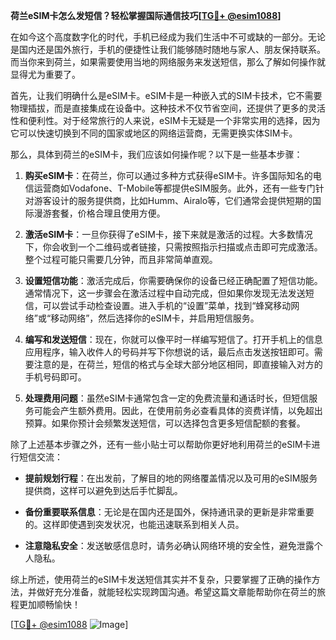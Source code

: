 **荷兰eSIM卡怎么发短信？轻松掌握国际通信技巧[[TG💪+ @esim1088](https://t.me/s/esim1088)]**

在如今这个高度数字化的时代，手机已经成为我们生活中不可或缺的一部分。无论是国内还是国外旅行，手机的便捷性让我们能够随时随地与家人、朋友保持联系。而当你来到荷兰，如果需要使用当地的网络服务来发送短信，那么了解如何操作就显得尤为重要了。

首先，让我们明确什么是eSIM卡。eSIM卡是一种嵌入式的SIM卡技术，它不需要物理插拔，而是直接集成在设备中。这种技术不仅节省空间，还提供了更多的灵活性和便利性。对于经常旅行的人来说，eSIM卡无疑是一个非常实用的选择，因为它可以快速切换到不同的国家或地区的网络运营商，无需更换实体SIM卡。

那么，具体到荷兰的eSIM卡，我们应该如何操作呢？以下是一些基本步骤：

1. **购买eSIM卡**：在荷兰，你可以通过多种方式获得eSIM卡。许多国际知名的电信运营商如Vodafone、T-Mobile等都提供eSIM服务。此外，还有一些专门针对游客设计的服务提供商，比如Humm、Airalo等，它们通常会提供短期的国际漫游套餐，价格合理且使用方便。

2. **激活eSIM卡**：一旦你获得了eSIM卡，接下来就是激活的过程。大多数情况下，你会收到一个二维码或者链接，只需按照指示扫描或点击即可完成激活。整个过程可能只需要几分钟，而且非常简单直观。

3. **设置短信功能**：激活完成后，你需要确保你的设备已经正确配置了短信功能。通常情况下，这一步骤会在激活过程中自动完成，但如果你发现无法发送短信，可以尝试手动检查设置。进入手机的“设置”菜单，找到“蜂窝移动网络”或“移动网络”，然后选择你的eSIM卡，并启用短信服务。

4. **编写和发送短信**：现在，你就可以像平时一样编写短信了。打开手机上的信息应用程序，输入收件人的号码并写下你想说的话，最后点击发送按钮即可。需要注意的是，在荷兰，短信的格式与全球大部分地区相同，即直接输入对方的手机号码即可。

5. **处理费用问题**：虽然eSIM卡通常包含一定的免费流量和通话时长，但短信服务可能会产生额外费用。因此，在使用前务必查看具体的资费详情，以免超出预算。如果你预计会频繁发送短信，可以选择包含更多短信配额的套餐。

除了上述基本步骤之外，还有一些小贴士可以帮助你更好地利用荷兰的eSIM卡进行短信交流：

- **提前规划行程**：在出发前，了解目的地的网络覆盖情况以及可用的eSIM服务提供商，这样可以避免到达后手忙脚乱。
  
- **备份重要联系信息**：无论是在国内还是国外，保持通讯录的更新是非常重要的。这样即使遇到突发状况，也能迅速联系到相关人员。

- **注意隐私安全**：发送敏感信息时，请务必确认网络环境的安全性，避免泄露个人隐私。

综上所述，使用荷兰的eSIM卡发送短信其实并不复杂，只要掌握了正确的操作方法，并做好充分准备，就能轻松实现跨国沟通。希望这篇文章能帮助你在荷兰的旅程更加顺畅愉快！

[[TG💪+ @esim1088](https://t.me/s/esim1088) ![Image](https://i.postimg.cc/4NQfJmqS/Snipaste-2025-05-13-00-14-12.png)]